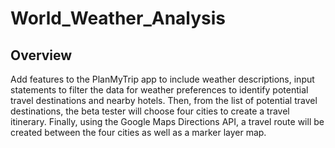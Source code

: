 # World_Weather_Analysis

## Overview
Add features to the PlanMyTrip app to include weather descriptions, input statements to filter the data for weather preferences to identify potential travel destinations and nearby hotels. Then, from the list of potential travel destinations, the beta tester will choose four cities to create a travel itinerary. Finally, using the Google Maps Directions API, a travel route will be created between the four cities as well as a marker layer map.


